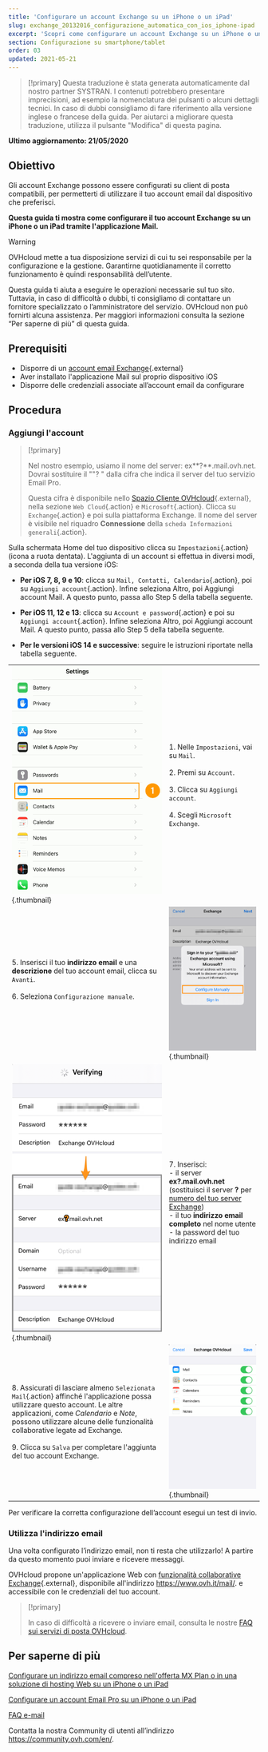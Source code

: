 ```yaml
---
title: 'Configurare un account Exchange su un iPhone o un iPad'
slug: exchange_20132016_configurazione_automatica_con_ios_iphone-ipad
excerpt: 'Scopri come configurare un account Exchange su un iPhone o un iPad tramite l’applicazione Mail'
section: Configurazione su smartphone/tablet
order: 03
updated: 2021-05-21
---
```



> [!primary]
> Questa traduzione è stata generata automaticamente dal nostro partner SYSTRAN. I contenuti potrebbero presentare imprecisioni, ad esempio la nomenclatura dei pulsanti o alcuni dettagli tecnici. In caso di dubbi consigliamo di fare riferimento alla versione inglese o francese della guida. Per aiutarci a migliorare questa traduzione, utilizza il pulsante "Modifica" di questa pagina.
>

**Ultimo aggiornamento: 21/05/2020**

## Obiettivo

Gli account Exchange possono essere configurati su client di posta compatibili, per permetterti di utilizzare il tuo account email dal dispositivo che preferisci.

**Questa guida ti mostra come configurare il tuo account Exchange su un iPhone o un iPad tramite l'applicazione Mail.**

> [!warning]
>
> OVHcloud mette a tua disposizione servizi di cui tu sei responsabile per la configurazione e la gestione. Garantirne quotidianamente il corretto funzionamento è quindi responsabilità dell’utente.
>
> Questa guida ti aiuta a eseguire le operazioni necessarie sul tuo sito. Tuttavia, in caso di difficoltà o dubbi, ti consigliamo di contattare un fornitore specializzato o l’amministratore del servizio. OVHcloud non può fornirti alcuna assistenza. Per maggiori informazioni consulta la sezione “Per saperne di più” di questa guida.
>

## Prerequisiti

- Disporre di un [account email Exchange](https://www.ovhcloud.com/it/emails/){.external}
- Aver installato l'applicazione Mail sul proprio dispositivo iOS
- Disporre delle credenziali associate all’account email da configurare

## Procedura

### Aggiungi l'account <a name="addaccount"></a>

> [!primary]
>
> Nel nostro esempio, usiamo il nome del server: ex**?**.mail.ovh.net. Dovrai sostituire il ""? " dalla cifra che indica il server del tuo servizio Email Pro.
>
> Questa cifra è disponibile nello [Spazio Cliente OVHcloud](https://www.ovh.com/auth/?action=gotomanager&from=https://www.ovh.it/&ovhSubsidiary=it){.external}, nella sezione `Web Cloud`{.action} e `Microsoft`{.action}.
> Clicca su `Exchange`{.action} e poi sulla piattaforma Exchange. Il nome del server è visibile nel riquadro **Connessione** della `scheda Informazioni generali`{.action}.
>

Sulla schermata Home del tuo dispositivo clicca su `Impostazioni`{.action} (icona a ruota dentata). L'aggiunta di un account si effettua in diversi modi, a seconda della tua versione iOS:

- **Per iOS 7, 8, 9 e 10**: clicca su `Mail, Contatti, Calendario`{.action}, poi su `Aggiungi account`{.action}. Infine seleziona Altro, poi Aggiungi account Mail. A questo punto, passa allo Step 5 della tabella seguente.

- **Per iOS 11, 12 e 13**: clicca su `Account e password`{.action} e poi su `Aggiungi account`{.action}. Infine seleziona Altro, poi Aggiungi account Mail. A questo punto, passa allo Step 5 della tabella seguente.

- **Per le versioni iOS 14 e successive**: seguire le istruzioni riportate nella tabella seguente.

| | |
|---|---|
|![exchange](images/configuration-mailex-ios-step01.gif){.thumbnail}|1. Nelle `Impostazioni`, vai su `Mail`. <br><br> 2. Premi su `Account`.<br><br> 3. Clicca su `Aggiungi account`.<br><br> 4. Scegli `Microsoft Exchange`.|
|5. Inserisci il tuo **indirizzo email** e una **descrizione** del tuo account email, clicca su `Avanti`.<br><br>6. Seleziona `Configurazione manuale`.<br><br>|![exchange](images/configuration-mailex-ios-step02.png){.thumbnail}|
|![exchange](images/configuration-mailex-ios-step03.png){.thumbnail}|7. Inserisci: <br>- il server **ex?.mail.ovh.net** (sostituisci il server **?** per [numero del tuo server Exchange](#addaccount))<br>- il tuo **indirizzo email completo** nel nome utente <br>- la password del tuo indirizzo email|
|8. Assicurati di lasciare almeno `Selezionata Mail`{.action} affinché l'applicazione possa utilizzare questo account. Le altre applicazioni, come *Calendario* e *Note*, possono utilizzare alcune delle funzionalità collaborative legate ad Exchange.<br><br>9. Clicca su `Salva` per completare l'aggiunta del tuo account Exchange.|![exchange](images/configuration-mailex-ios-step04.png){.thumbnail}|

Per verificare la corretta configurazione dell’account esegui un test di invio.

### Utilizza l'indirizzo email

Una volta configurato l’indirizzo email, non ti resta che utilizzarlo! A partire da questo momento puoi inviare e ricevere messaggi.

OVHcloud propone un'applicazione Web con [funzionalità collaborative Exchange](https://www.ovhcloud.com/it/emails/){.external}, disponibile all'indirizzo <https://www.ovh.it/mail/>. e accessibile con le credenziali del tuo account.

> [!primary]
>
> In caso di difficoltà a ricevere o inviare email, consulta le nostre [FAQ sui servizi di posta OVHcloud](https://docs.ovh.com/it/emails/faq-emails/).
>

## Per saperne di più

[Configurare un indirizzo email compreso nell'offerta MX Plan o in una soluzione di hosting Web su un iPhone o un iPad](https://docs.ovh.com/it/emails/servizio_email_guida_alla_configurazione_su_iphone_ios_91/)

[Configurare un account Email Pro su un iPhone o un iPad](https://docs.ovh.com/it/emails-pro/configurazione-iphone-ios/)

[FAQ e-mail](https://docs.ovh.com/it/emails/faq-emails/)

Contatta la nostra Community di utenti all’indirizzo <https://community.ovh.com/en/>.
